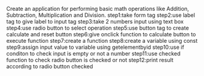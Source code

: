 Create an application for performing basic math operations like Addition, Subtraction, Multiplication and Division.
step1:take form tag
step2:use label tag to give label to input tag
step3:take 2 numbers input using text box
step4:use radio button to select operation
step5:use button tag to create calculate and reset button
step6:give onclick function to calculate button to execute function
step7:create a function
step8:create a variable using const
step9:assign input value to variable using getelementbyid
step10:use if conditon to check input is empty or not a number
step11:use checked function to check radio button is checked or not
step12:print result according to radio button checked